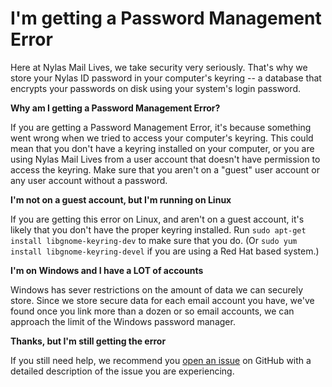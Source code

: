 # I'm getting a Password Management Error

Here at Nylas Mail Lives, we take security very seriously. That's why we store your Nylas ID password in your computer's keyring -- a database that encrypts your passwords on disk using your system's login password.

**Why am I getting a Password Management Error?**

If you are getting a Password Management Error, it's because something went wrong when we tried to access your computer's keyring. This could mean that you don't have a keyring installed on your computer, or you are using Nylas Mail Lives from a user account that doesn't have permission to access the keyring. Make sure that you aren't on a "guest" user account or any user account without a password.


**I'm not on a guest account, but I'm running on Linux**

If you are getting this error on Linux, and aren't on a guest account, it's likely that you don't have the proper keyring installed. Run `sudo apt-get install libgnome-keyring-dev` to make sure that you do. (Or `sudo yum install libgnome-keyring-devel` if you are using a Red Hat based system.)

**I'm on Windows and I have a LOT of accounts**

Windows has sever restrictions on the amount of data we can securely store. Since we store secure data for each email account you have, we've found once you link more than a dozen or so email accounts, we can approach the limit of the Windows password manager.

**Thanks, but I'm still getting the error**

If you still need help, we recommend you [open an issue](https://github.com/nylas-mail-lives/nylas-mail/issues/new) on GitHub with a detailed description of the issue you are experiencing.
